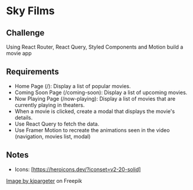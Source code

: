# Sky Films

## Challenge

Using React Router, React Query, Styled Components and Motion build a movie app

## Requirements

- Home Page (/): Display a list of popular movies.
- Coming Soon Page (/coming-soon): Display a list of upcoming movies.
- Now Playing Page (/now-playing): Display a list of movies that are currently playing in theaters.
- When a movie is clicked, create a modal that displays the movie's details.
- Use React Query to fetch the data.
- Use Framer Motion to recreate the animations seen in the video (navigation, movies list, modal)

## Notes

- Icons: [https://heroicons.dev/?iconset=v2-20-solid]

<a href="https://www.freepik.com/free-vector/grunge-dusty-texture-background_3857029.htm#query=grain%20texture&position=1&from_view=keyword&track=ais">Image by kjpargeter</a> on Freepik
